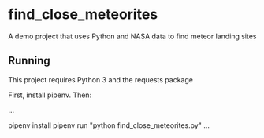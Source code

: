 # find_close_meteorites
A demo project that uses Python and NASA data to find meteor landing sites

## Running

This project requires Python 3 and the requests package

First, install pipenv. Then:

...

pipenv install
pipenv run "python find_close_meteorites.py"
...
